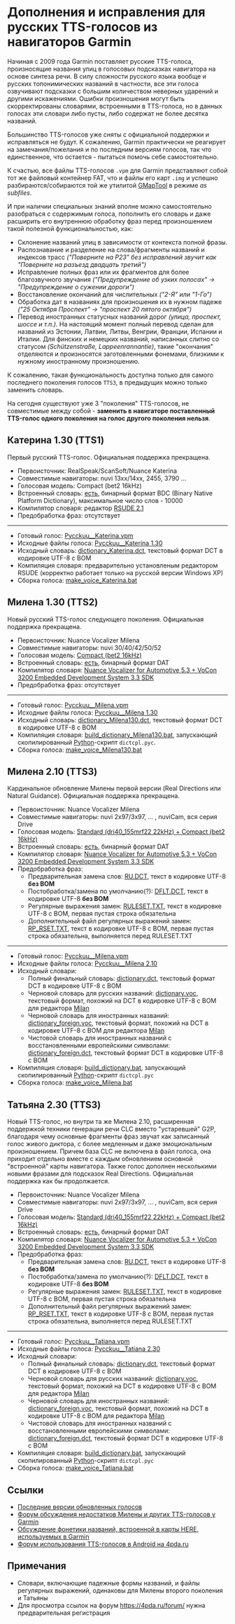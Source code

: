 # Дополнения и исправления для русских TTS-голосов из навигаторов Garmin

Начиная с 2009 года Garmin поставляет русские TTS-голоса, произносящие названия улиц
в голосовых подсказках навигатора на основе синтеза речи.
В силу сложности русского языка вообще и русских топонимических названий в частности,
все эти голоса озвучивают подсказки с большим количеством неверных ударений
и другими искажениями.
Ошибки произношения могут быть скорректированы словарями, встроенными в TTS-голоса,
но в данных голосах эти словари либо пусты, либо содержат не более десятка названий.

Большинство TTS-голосов уже сняты с официальной поддержки и исправляться не будут.
К сожалению, Garmin практически не реагирует на замечания/пожелания и по последним
версиям голосов, так что единственное, что остается - пытаться помочь себе самостоятельно.

К счастью, все файлы TTS-голосов `.vpm` для Garmin представляют собой тот же файловый
контейнер FAT, что и файлы его карт `.img` и успешно разбираются/собираются той же утилитой
[GMapTool](http://www.gmaptool.eu/en/content/gmaptool) в режиме *as subfiles*.

И при наличии специальных знаний вполне можно самостоятельно разобраться с содержимым
голоса, пополнить его словарь и даже расширить его внутреннюю обработку фраз перед
произношением такой полезной функциональностью, как:
* Склонение названий улиц в зависимости от контекста полной фразы.
* Распознавание и разделение на слова/фрагменты названий и индексов трасс
  *("Поверните на Р23" без исправлений звучит как "Поверните на разъезд двадцать третий")*
* Исправление полных фраз или их фрагментов для более благозвучного звучания
  *("Предупреждение об узких полосах" -> "Предупреждение о сужении дороги")*
* Восстановление окончаний для числительных *("2-Я" или "1-Го")*
* Обработка дат в названиях для произношения их в нужном падеже
  *("25 Октября Проспект" -> "проспект 20 пятого октября")*
* Перевод иностранных статусных названий дорог *(улица, проспект, шоссе и т.п.)*.
  На настоящий момент полный перевод сделан для названий из Эстонии, Латвии, Литвы, Венгрии, Франции,
  Испании и Италии.
  Для финских и немецких названий, написанных слитно со статусом *(Schützenstraße, Lappeenrannantie)*,
  такие "окончания" отделяются и произносятся заготовленными фонемами, близкими к нужному
  иностранному произношению.

К сожалению, такая функциональность доступна только для самого последнего поколения голосов `TTS3`, в
предыдущих можно только заменить словарь.

На сегодня существуют уже 3 "поколения" TTS-голосов, не совместимые между собой -
**заменить в навигаторе поставленный TTS-голос одного поколения на голос другого поколения нельзя**.

## Катерина 1.30 (TTS1)
Первый русский TTS-голос. Официальная поддержка прекращена.
* Первоисточник: RealSpeak/ScanSoft/Nuance Katerina
* Совместимые навигаторы: nuvi 13xx/14xx, 2455, 3790 ...
* Голосовая модель: Compact (bet2 16kHz)
* Встроенный словарь: [есть](src/Pycckuu__Katerina%201.30/DICT.BDC),
  бинарный формат BDC (Binary Native Platform Dictionary),
  максимальное число слов - 10000
* Компилятор словаря: редактор [RSUDE 2.1](https://4pda.ru/forum/index.php?s=&showtopic=200728&view=findpost&p=16267391)
* Предобработка фраз: отсутствует

***

* Готовый голос: [Pycckuu__Katerina.vpm](dist/Pycckuu__Katerina%201.30/Pycckuu__Katerina.vpm)
* Исходные файлы голоса: [Pycckuu__Katerina 1.30](src/Pycckuu__Katerina%201.30/)
* Исходный словарь: [dictionary_Katerina.dct](src/dictionary_Katerina.dct),
  текстовый формат DCT в кодировке UTF-8 с BOM
* Компиляция словаря: предварительно установленым редактором RSUDE
  (корректно работает только на русской версии Windows XP)
* Сборка голоса: [make_voice_Katerina.bat](src/make_voice_Katerina.bat)


## Милена 1.30 (TTS2)
Новый русский TTS-голос следующего поколения. Официальная поддержка прекращена.
* Первоисточник: Nuance Vocalizer Milena
* Совместимые навигаторы: nuvi 30/40/42/50/52
* Голосовая модель: [Compact (bet2 16kHz)](src/Pycckuu__Milena%201.30/BRKINF16.HDR)
* Встроенный словарь: [есть](src/Pycckuu__Milena%201.30/UDCT_RUR.DAT),
  бинарный формат DAT
* Компилятор словаря: [Nuance Vocalizer for Automotive 5.3 + VoCon 3200 Embedded Development System 3.3 SDK](https://4pda.ru/forum/index.php?s=&showtopic=200728&view=findpost&p=19069591)
* Предобработка фраз: отсутствует

***

* Готовый голос: [Pycckuu__Milena.vpm](dist/Pycckuu__Milena%201.30/Pycckuu__Milena.vpm)
* Исходные файлы голоса: [Pycckuu__Milena 1.30](src/Pycckuu__Milena%201.30/)
* Исходный словарь: [dictionary_Milena130.dct](src/dictionary_Milena130.dct),
  текстовый формат DCT в кодировке UTF-8 с BOM
* Компиляция словаря: [build_dictionary_Milena130.bat](src/build_dictionary_Milena130.bat),
  запускающий скопилированный [Python](https://www.python.org/download/releases/2.5.4/)-скрипт `dictcpl.pyc`.
* Сборка голоса: [make_voice_Milena130.bat](src/make_voice_Milena130.bat)


## Милена 2.10 (TTS3)
Кардинальное обновление Милены первой версии (Real Directions или Natural Guidance).
Официальная поддержка прекращена.
* Первоисточник: Nuance Vocalizer Milena
* Совместимые навигаторы: nuvi 2x97/3x97, ... , nuviCam, вся серия Drive
* Голосовая модель: [Standard (dri40_155mrf22 22kHz) + Compact (bet2 16kHz)](src/Pycckuu__Milena%202.10/BRKINF22.HDR)
* Встроенный словарь: [есть](src/Pycckuu__Milena%202.10/UDCT_RUR.DAT),
  бинарный формат DAT
* Компилятор словаря: [Nuance Vocalizer for Automotive 5.3 + VoCon 3200 Embedded Development System 3.3 SDK](https://4pda.ru/forum/index.php?s=&showtopic=200728&view=findpost&p=19069591)
* Предобработка фраз: 
  * Предварительная замена слов: [RU.DCT](src/Pycckuu__Milena%202.10/RU.DCT),
    текст в кодировке UTF-8 **без BOM**
  * Постобработка/замена по умолчанию(?): [DFLT.DCT](src/Pycckuu__Milena%202.10/DFLT.DCT),
    текст в кодировке UTF-8 **без BOM**
  * Регулярные выражения замен: [RULESET.TXT](src/Pycckuu__Milena%202.10/RULESET.TXT),
    текст в кодировке UTF-8 с BOM, первая пустая строка обязательна
  * Дополнительный файл регулярных выражений замен: [RP_RSET.TXT](src/Pycckuu__Milena%202.10/RP_RSET.TXT),
    текст в кодировке UTF-8 с BOM, первая пустая строка обязательна, выполняется перед RULESET.TXT

***

* Готовый голос: [Pycckuu__Milena.vpm](dist/Pycckuu__Milena%202.10/Pycckuu__Milena.vpm)
* Исходные файлы голоса: [Pycckuu__Milena 2.10](src/Pycckuu__Milena%202.10/)
* Исходный словари:
  * Полный финальный словарь: [dictionary.dct](src/dictionary.dct),
    текстовый формат DCT в кодировке UTF-8 с BOM
  * Черновой словарь для русских названий: [dictionary.voc](src/dictionary.voc),
    текстовый формат, похожий на DCT в кодировке UTF-8 с BOM для редактора
    [Milan](https://4pda.ru/forum/index.php?s=&showtopic=200728&view=findpost&p=20937413)
  * Черновой словарь для иностранных названий: [dictionary_foreign.voc](src/dictionary_foreign.voc),
    текстовый формат, похожий на DCT в кодировке UTF-8 с BOM для редактора
    [Milan](https://4pda.ru/forum/index.php?s=&showtopic=200728&view=findpost&p=20937413)
  * Чистовой словарь для иностранных названий с восстановленными европейскими символами:
    [dictionary_foreign.dct](src/dictionary_foreign.dct),
    текстовый формат DCT в кодировке UTF-8 с BOM
* Компиляция словаря: [build_dictionary.bat](src/build_dictionary.bat),
  запускающий скопилированный [Python](https://www.python.org/download/releases/2.5.4/)-скрипт `dictcpl.pyc`
* Сборка голоса: [make_voice_Milena.bat](src/make_voice_Milena.bat)


## Татьяна 2.30 (TTS3)
Новый TTS-голос, но внутри та же Милена 2.10, расширенная поддержкой техники генерации речи CLC вместо
"устаревшей" G2P, благодаря чему основные фрагменты фраз звучат как записанный голос живого диктора,
с более медленным и даже эмоциональным произношением.
Причем база CLC не включена в файл голоса, она приходит отдельно вместе с каждым обновлением основной
"встроенной" карты навигатора.
Также голос дополнен несколькими новыми фразами для подсказок Real Directions.
Официальная поддержка как бы продолжается.
* Первоисточник: Nuance Vocalizer Milena
* Совместимые навигаторы: nuvi 2x97/3x97, ... , nuviCam, вся серия Drive
* Голосовая модель: [Standard (dri40_155mrf22 22kHz) + Compact (bet2 16kHz)](src/Pycckuu__Tatiana%202.30/BRKINF22.HDR)
* Встроенный словарь: [есть](src/Pycckuu__Tatiana%202.30/UDCT_RUR.DAT),
  бинарный формат DAT
* Компилятор словаря: [Nuance Vocalizer for Automotive 5.3 + VoCon 3200 Embedded Development System 3.3 SDK](https://4pda.ru/forum/index.php?s=&showtopic=200728&view=findpost&p=19069591)
* Предобработка фраз: 
  * Предварительная замена слов: [RU.DCT](src/Pycckuu__Tatiana%202.30/RU.DCT),
    текст в кодировке UTF-8 **без BOM**
  * Постобработка/замена по умолчанию(?): [DFLT.DCT](src/Pycckuu__Tatiana%202.30/DFLT.DCT),
    текст в кодировке UTF-8 **без BOM**
  * Регулярные выражения замен: [RULESET.TXT](src/Pycckuu__Tatiana%202.30/RULESET.TXT),
    текст в кодировке UTF-8 с BOM, первая пустая строка обязательна
  * Дополнительный файл регулярных выражений замен: [RP_RSET.TXT](src/Pycckuu__Tatiana%202.30/RP_RSET.TXT),
    текст в кодировке UTF-8 с BOM, первая пустая строка обязательна, выполняется перед RULESET.TXT

***

* Готовый голос: [Pycckuu__Tatiana.vpm](dist/Pycckuu__Tatiana%202.30/Pycckuu__Tatiana.vpm)
* Исходные файлы голоса: [Pycckuu__Tatiana 2.30](src/Pycckuu__Tatiana%202.30/)
* Исходный словари:
  * Полный финальный словарь: [dictionary.dct](src/dictionary.dct),
    текстовый формат DCT в кодировке UTF-8 с BOM
  * Черновой словарь для русских названий: [dictionary.voc](src/dictionary.voc),
    текстовый формат, похожий на DCT в кодировке UTF-8 с BOM для редактора
    [Milan](https://4pda.ru/forum/index.php?s=&showtopic=200728&view=findpost&p=20937413)
  * Черновой словарь для иностранных названий: [dictionary_foreign.voc](src/dictionary_foreign.voc),
    текстовый формат, похожий на DCT в кодировке UTF-8 с BOM для редактора
    [Milan](https://4pda.ru/forum/index.php?s=&showtopic=200728&view=findpost&p=20937413)
  * Чистовой словарь для иностранных названий с восстановленными европейскими символами:
    [dictionary_foreign.dct](src/dictionary_foreign.dct),
    текстовый формат DCT в кодировке UTF-8 с BOM
* Компиляция словаря: [build_dictionary.bat](src/build_dictionary.bat),
  запускающий скопилированный [Python](https://www.python.org/download/releases/2.5.4/)-скрипт `dictcpl.pyc`
* Сборка голоса: [make_voice_Tatiana.bat](src/make_voice_Tatiana.bat)



## Ссылки
* [Последние версии обновленных голосов](https://github.com/yuryleb/garmin-russian-tts-voices/releases)
* [Форум обсуждения недостатков Милены и других TTS-голосов у Garmin](http://nuvi.ru/forum/forum36/topic15794/)
* [Обсуждение фонетики названий, встроенной в карты HERE, используемых в Garmin](https://forum.mapcreator.here.com/forums/topic/%d1%84%d0%be%d0%bd%d0%b5%d1%82%d0%b8%d0%ba%d0%b0-%d1%80%d1%83%d1%81%d1%81%d0%ba%d0%b8%d1%85-%d0%bd%d0%b0%d0%b7%d0%b2%d0%b0%d0%bd%d0%b8%d0%b9-%d0%b2-%d0%ba%d0%b0%d1%80%d1%82%d0%b5-here/)
* [Форум использования TTS-голосов в Android на 4pda.ru](https://4pda.ru/forum/index.php?showtopic=200728)


## Примечания
* Словари, включающие падежные формы названий, и файлы регулярных выражений, одинаковы для
  Милены второго поколения и Татьяны
* Для просмотра ссылок на форум https://4pda.ru/forum/ нужна предварительная регистрация
